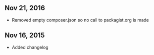 
## Nov 21, 2016
- Removed empty composer.json so no call to packagist.org is made

## Nov 16, 2015
- Added changelog

